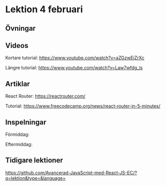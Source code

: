 # Lektion 4 februari

## Övningar


## Videos
Kortare tutorial: https://www.youtube.com/watch?v=aZGzwEjZrXc

Längre tutorial: https://www.youtube.com/watch?v=Law7wfdg_ls

## Artiklar

React Router: https://reactrouter.com/

Tutorial: https://www.freecodecamp.org/news/react-router-in-5-minutes/

## Inspelningar

Förmiddag:

Eftermiddag:

## Tidigare lektioner

https://github.com/Avancerad-JavaScript-med-React-JS-EC/?q=lektion&type=&language=